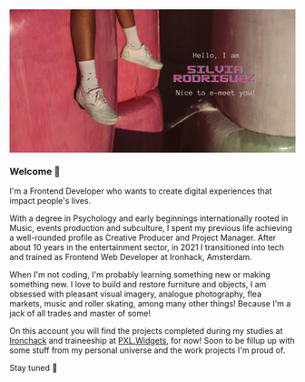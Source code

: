 <img align='center' src='https://github.com/SilviaRdgz/SilviaRdgz/blob/main/Banner_Github%20(1).png'/>


### Welcome 🤘 

I'm a Frontend Developer who wants to create digital experiences that impact people's lives. 

With a degree in Psychology and early beginnings internationally rooted in Music, events production and subculture, I spent my previous life achieving a well-rounded profile as Creative Producer and Project Manager. After about 10 years in the entertainment sector, in 2021 I transitioned into tech and trained as Frontend Web Developer at Ironhack, Amsterdam. 

When I'm not coding, I'm probably learning something new or making something new. I love to build and restore furniture and objects, I am obsessed with pleasant visual imagery, analogue photography, flea markets, music and roller skating, among many other things! Because I'm a jack of all trades and master of some!

On this account you will find the projects completed during my studies at [Ironchack](https://www.ironhack.com/en) and traineeship at [PXL.Widgets](https://endeavourheroes.nl/onze-heroes/), for now! Soon to be fillup up with some stuff from my personal universe and the work projects I'm proud of.

Stay tuned 💋
<!---
SilviaRdgz/SilviaRdgz is a ✨ special ✨ repository because its `README.md` (this file) appears on your GitHub profile.
You can click the Preview link to take a look at your changes.
--->
